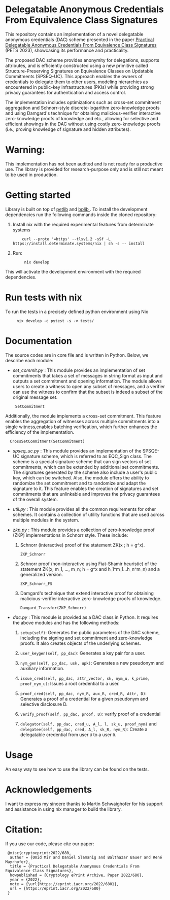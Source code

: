 # **Delegatable Anonymous Credentials From Equivalence Class Signatures**

This repository contains an implementation of a novel delegatable anonymous credentials (DAC) scheme presented in the paper [Practical Delegatable Anonymous Credentials From Equivalence Class Signatures](https://eprint.iacr.org/2022/680) (PETS 2023), showcasing its performance and practicality.

The proposed DAC scheme provides anonymity for delegations, supports attributes, and is efficiently constructed using a new primitive called Structure-Preserving Signatures on Equivalence Classes on Updatable Commitments (SPSEQ-UC). This approach enables the owners of credentials to delegate them to other users, modeling hierarchies as encountered in public-key infrastructures (PKIs) while providing strong privacy guarantees for authentication and access control.

The implementation includes optimizations such as cross-set commitment aggregation and Schnorr-style discrete-logarithm zero-knowledge proofs and using Damgard's technique for obtaining malicious-verifier interactive zero-knowledge proofs of knowledge and etc., allowing for selective and efficient showings in the DAC without using costly zero-knowledge proofs (i.e., proving knowledge of signature and hidden attributes).

# Warning:
This implementation has not been audited and is not ready for a productive use. The library is provided for research-purpose only and is still not meant to be used in production.

#  Getting started
Library is built on top of [petlib](https://github.com/gdanezis/petlib) and [bplib ](https://github.com/gdanezis/bplib). To install the development dependencies run the following commands inside the cloned repository:

1. Install nix with the required experimental features from determinate systems

           curl --proto '=https' --tlsv1.2 -sSf -L https://install.determinate.systems/nix | sh -s -- install
    
2. Run: 
            
            nix develop

This will activate the development environment with the required dependencies.

# Run tests with nix

To run the tests in a precisely defined python environment using Nix 
         
         nix develop -c pytest -s -v tests/

# Documentation
The source codes are in core file  and is written in Python. Below, we describe each module:

-   *set_commit.py* : This module provides an implementation of set commitments that takes a set of messages in string format as input and outputs a set commitment and opening information. The module allows users to create a witness to open any subset of messages, and a verifier can use the witness to confirm that the subset is indeed a subset of the original message set.  

         SetCommitment

Additionally, the module implements a cross-set commitment. This feature enables the aggregation of witnesses across multiple commitments into a single witness,enables batching verification, which further enhances the efficiency of the implementation.

      CrossSetCommitment(SetCommitment)

-   *spseq_uc.py* : This module provides an implementation of the SPSQE-UC signature scheme, which is referred to as EQC_Sign class. The scheme is a special signature scheme that can sign vectors of set commitments, which can be extended by additional set commitments. The signatures generated by the scheme also include a user's public key, which can be switched. Also, the module offers the ability to randomize the set commitment and to randomize and adapt the signature to it. This feature enables the creation of signatures and set commitments that are unlinkable and improves the privacy guarantees of the overall system.

-   *util.py* : This module provides all the common requirements for other schemes. It contains a collection of utility functions that are used across multiple modules in the system. 

-   *zkp.py* : This module provides a collection of zero-knowledge proof (ZKP) implementations in Schnorr style. These include:
     1. Schnorr (interactive) proof of the statement ZK(x ; h = g^x). 
            
            ZKP_Schnorr
            
     2. Schnorr proof (non-interactive using Fiat-Shamir heuristic) of the statement ZK(x, m_1, ..., m_n; h = g^x and h_1^m_1...h_n^m_n) and a generalized version.
                  
            ZKP_Schnorr_FS
                  
      3. Damgard's technique that extend interactive proof for obtaining malicious-verifier interactive zero-knowledge proofs of knowledge.
            
            
             Damgard_Transfor(ZKP_Schnorr)  
             

- *dac.py* : This module is provided as a DAC class in Python. It requires the above modules and has the following methods:

     1. `setup(self)`: Generates the public parameters of the DAC scheme, including the signing and set commitment and zero-knowledge proofs. It also creates objects of the underlying schemes.

     2. `user_keygen(self, pp_dac)`: Generates a key pair for a user.

     3. `nym_gen(self, pp_dac, usk, upk)`: Generates a new pseudonym and auxiliary information.

     4. `issue_cred(self, pp_dac, attr_vector, sk, nym_u, k_prime, proof_nym_u)`: Issues a root credential to a user.

     5. `proof_cred(self, pp_dac, nym_R, aux_R, cred_R, Attr, D)`:
    Generates a proof of a credential for a given pseudonym and selective disclosure D.

    6. `verify_proof(self, pp_dac, proof, D)`:  verify proof of a credential

    7. `delegator(self, pp_dac, cred_u, A_l, l, sk_u, proof_nym)` and `delegatee(self, pp_dac, cred, A_l, sk_R, nym_R)`: Create a delegatable credential from user `U` to a user `R`.

# Usage

An easy way to see how to use the library can be found on the tests. 

# Acknowledgements
I want to express my sincere thanks to Martin Schwaighofer for his support and assistance in using nix manager to build the library. 

# Citation:
If you use our code, please cite our paper:

     @misc{cryptoeprint:2022/680,
      author = {Omid Mir and Daniel Slamanig and Balthazar Bauer and René Mayrhofer},
      title = {Practical Delegatable Anonymous Credentials From Equivalence Class Signatures},
      howpublished = {Cryptology ePrint Archive, Paper 2022/680},
      year = {2022},
      note = {\url{https://eprint.iacr.org/2022/680}},
      url = {https://eprint.iacr.org/2022/680}
     }
